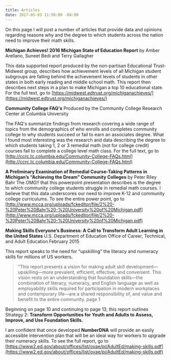 ```yaml
---
title: Articles
date: 2017-05-03 11:50:00 -04:00
---
```


On this page I will post a number of articles that provide data and opinions regarding reasons why and the degree to which students across the nation need to improve their math skills.

**Michigan Achieves! 2016 Michigan State of Education Report** by Amber Arellano, Suneet Bedi and Terry Gallagher

This data supported report produced by the non-partisan
Educational Trust-Midwest group, describes how achievement levels of all Michigan student subgroups are falling behind
the achievement levels of students in other states in both early reading and middle school math.  This report then describes next steps in a plan to make Michigan a top 10 educational state.  For the full text, go to  [https://midwest.edtrust.org/michiganachieves/](https://midwest.edtrust.org/michiganachieves/)

**Community College FAQ's** Produced by the Community College Research Center at Columbia University

The FAQ's summarize findings from research covering a wide range of topics from the demographics of who enrolls and  completes community college to why students succeed or fail to earn an associates degree. What I found most interesting was the research and data describing the degree to which students taking 1, 2 or 3 remedial math (not for college credit) courses fail to complete a college level math class. For the full text, go to [http://ccrc.tc.columbia.edu/Community-College-FAQs.html](http://ccrc.tc.columbia.edu/Community-College-FAQs.html)

**A Preliminary Examination of Remedial Course-Taking Patterns in Michigan’s “Achieving the Dream” Community Colleges** by Peter Riley Bahr
The OMG!! that this powerpoint presentation describes is the  degree to which community college students struggle in remedial math courses. I believe that this data underscores our need to improve  K-12 and community college curriculums.  To see the entire power point, go to [http://www.mcca.org/uploads/fckeditor/file/2%20-%20Peter%20Bahr%20-%20University%20of%20Michigan.pdf](http://www.mcca.org/uploads/fckeditor/file/2%20-%20Peter%20Bahr%20-%20University%20of%20Michigan.pdf)

**Making Skills Everyone’s Business: A Call to Transform Adult Learning in the United States**
U.S. Department of Education Office of Career, Technical, and Adult Education February 2015

This report speaks to the need for “upskilling” the literacy and numeracy skills for millions of US workers.

> “This report presents a vision for making adult skill
> development—upskilling—more prevalent, efficient,
> effective, and convenient. This vision rests on an
> understanding that foundation skills—the combination of
> literacy, numeracy, and English language as well as
> employability skills required for participation in modern
> workplaces and contemporary life—are a shared
> responsibility of, and value and benefit to the entire
> community. page 1

Beginning on page 10 and continuing to page 13, this report outlines Strategy 2: **Transform Opportunities for Youth and Adults to Assess, Improve, and Use Foundation Skills.**

I am confident that once developed **NumberDNA** will provide an easily accessible intervention plan that
will be an ideal way for workers to upgrade their numeracy skills.  To see the full report, go to [https://www2.ed.gov/about/offices/list/ovae/pi/AdultEd/making-skills.pdf](https://www2.ed.gov/about/offices/list/ovae/pi/AdultEd/making-skills.pdf)